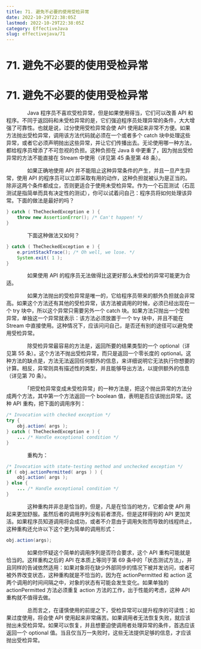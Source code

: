 ```yaml
---
title: 71. 避免不必要的使用受检异常
date: 2022-10-29T22:38:05Z
lastmod: 2022-10-29T22:38:05Z
category: EffectiveJava
slug: effectivejava/71
---
```


# 71. 避免不必要的使用受检异常

# 71. 避免不必要的使用受检异常

　　　　Java 程序员不喜欢受检异常，但是如果使用得当，它们可以改善 API 和程序。不同于返回码和未受检异常的是，它们强迫程序员处理异常的条件，大大增强了可靠性。也就是说，过分使用受检异常会使 API 使用起来非常不方便。如果方法抛出受检异常，调用该方法代码就必须在一个或者多个 catch 块中处理这些异常，或者它必须声明抛出这些异常，并让它们传播出去。无论使用哪一种方法，都给程序员增添了不可忽视的负担。这种负担在 Java 8 中更重了，因为抛出受检异常的方法不能直接在 Stream 中使用（详见第 45 条至第 48 条）。

　　　　如果正确地使用 API 并不能阻止这种异常条件的产生，并且一旦产生异常，使用 API 的程序员可以立即采取有用的动作，这种负担就被认为是正当的。除非这两个条件都成立，否则更适合于使用未受检异常。作为一个石蕊测试（石蕊测试是指简单而具有决定性的测试），你可以试着问自己：程序员将如何处理该异常。下面的做法是最好的吗？

```java
} catch ( TheCheckedException e ) {
	throw new AssertionError(); /* Can't happen! */
}
```

　　　　下面这种做法又如何？

```java
} catch ( TheCheckedException e ) {
	e.printStackTrace(); /* Oh well, we lose. */
	System.exit( 1 );
}
```

　　　　如果使用 API 的程序员无法做得比这更好那么未受检的异常可能更为合适。

　　　　如果方法抛出的受检异常是唯一的，它给程序员带来的额外负担就会非常高。如果这个方法还有其他的受检异常，该方法被调用的时候，必须已经出现在一个 try 块中，所以这个异常只需要另外一个 catch 块。如果方法只抛出一个受检异常，单独这一个异常就表示：该方法必须放置于一个 try 块中，并且不能在 Stream 中直接使用。这种情况下，应该问问自己，是否还有别的途径可以避免使用受检异常。

　　　　除受检异常最容易的方法是，返回所要的结果类型的一个 optional（详见第 55 条）。这个方法不抛出受检异常，而只是返回一个零长度的 optional。这种方法的缺点是，方法无法返回任何额外的信息，来详细说明它无法执行你想要的计算。相反，异常则具有描述性的类型，并且能够导出方法，以提供额外的信息（详见第 70 条）。

　　　　「把受检异常变成未受检异常」的一种方法是，把这个抛出异常的方法分成两个方法，其中第一个方法返回一个 boolean 值，表明是否应该抛出异常。这种 API 重构，把下面的调用序列：

```java
/* Invocation with checked exception */
try {
	obj.action( args );
} catch ( TheCheckedException e ) {
	... /* Handle exceptional condition */
}
```

　　　　重构为：

```java
/* Invocation with state-testing method and unchecked exception */
if ( obj.actionPermitted( args ) ) {
	obj.action( args );
} else {
	... /* Handle exceptional condition */
}
```

　　　　这种重构并非总是恰当的，但是，凡是在恰当的地方，它都会使 API 用起来更加舒服。虽然后者的调用序列没有前者漂亮，但是这样得到的 API 更加灵活。如果程序员知道调用将会成功，或者不介意由于调用失败而导致的线程终止，这种重构还允许以下这个更为简单的调用形式：

```java
obj.action(args);
```

　　　　如果你怀疑这个简单的调用序列是否符合要求，这个 API 重构可能就是恰当的。这样重构之后的 API 在本质上等同于第 69 条中的「状态测试方法」，并且同样的告诫依然适用：如果对象将在缺少外部同步的情况下被并发访问，或者可被外界改变状态，这种重构就是不恰当的，因为在 actionPermitted 和 action 这两个调用的时间间隔之中，对象的状态有可能会发生变化。如果单独的 actionPermitted 方法必须重复 action 方法的工作，出于性能的考虑，这种 API 重构就不值得去做。

　　　　总而言之，在谨慎使用的前提之下，受检异常可以提升程序的可读性；如果过度使用，将会使 API 使用起来非常痛苦。如果调用者无法恢复失败，就应该抛出未受检异常。如果可以恢复，并且想要迫使调用者处理异常的条件，首选应该返回一个 optional 值。当且仅当万一失败时，这些无法提供足够的信息，才应该抛出受检异常。
